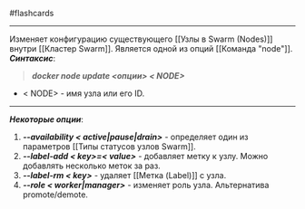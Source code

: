 #flashcards
***
Изменяет конфигурацию существующего [[Узлы в Swarm (Nodes)]] внутри [[Кластер Swarm]]. Является одной из опций [[Команда "node"]].
***Синтаксис***:
>***docker node update <опции> < NODE>***
- < NODE> - имя узла или его ID.
***
***Некоторые опции***:
1. ***--availability < active|pause|drain>*** - определяет один из параметров [[Типы статусов узлов Swarm]].
2. ***--label-add < key>=< value>*** - добавляет метку к узлу. Можно добавлять несколько меток за раз.
3. ***--label-rm < key>*** - удаляет [[Метка (Label)]] с узла.
4. ***--role < worker|manager>*** - изменяет роль узла. Альтернатива promote/demote.
<!--SR:!2025-10-18,1,230-->